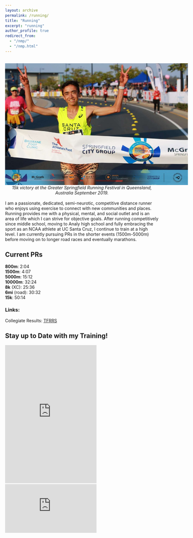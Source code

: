 ```yaml
---
layout: archive
permalink: /running/
title: "Running"
excerpt: "running"
author_profile: true
redirect_from: 
  - "/nmp/"
  - "/nmp.html"
---
```

<br>
<center>
    <div style="width:600px; height:400px">
        <img src="/images/Finish_4.jpg"/>
    </div>
        <i>15k victory at the Greater Springfield Running Festival in Queensland, Australia September 2019.</i>

</center>
<br>
I am a passionate, dedicated, semi-neurotic, competitive distance runner who enjoys using exercise to connect with new communities and places. Running provides me with a physical, mental, and social outlet and is an area of life which I can strive for objective goals. After running competitively since middle school, moving to Analy high school and fully embracing the sport as an NCAA athlete at UC Santa Cruz, I continue to train at a high level. I am currently pursuing PRs in the shorter events (1500m-5000m) before moving on to longer road races and eventually marathons.


## Current PRs


**800m**: 2:04 
<br>
**1500m**: 4:07
<br> 
**5000m**: 15:12 
<br> 
**10000m**: 32:24
<br> 
**8k** (XC): 25:36
<br>
**6mi** (road): 30:32
<br> 
**15k**: 50:14


### Links:
Collegiate Results: [TFRRS](https://www.tfrrs.org/athletes/5459053/UC_Santa_Cruz/Dante_Capone.html "TFRRS")


## Stay up to Date with my Training!

<iframe height='454' width='300' frameborder='0' allowtransparency='true' scrolling='no' src='https://www.strava.com/athletes/18492350/latest-rides/3ed9fe72d7a84a9d2a4756ae3261d03783dbca23'></iframe>

<br>
<iframe height='160' width='300' frameborder='0' allowtransparency='true' scrolling='no' src='https://www.strava.com/athletes/18492350/activity-summary/3ed9fe72d7a84a9d2a4756ae3261d03783dbca23'></iframe>